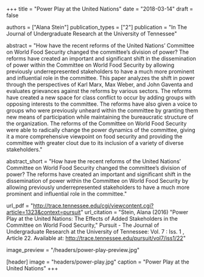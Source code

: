 +++
title = "Power Play at the United Nations"
date = "2018-03-14"
draft = false

authors = ["Alana Stein"]
publication_types = ["2"]
publication = "In The Journal of Undergraduate Research at the University of Tennessee"

abstract = "How have the recent reforms of the United Nations’ Committee on World Food Security changed the committee’s division of power? The reforms have created an important and significant shift in the dissemination of power within the Committee on World Food Security by allowing previously underrepresented stakeholders to have a much more prominent and influential role in the committee. This paper analyzes the shift in power through the perspectives of Karl Marx, Max Weber, and John Gaventa and evaluates grievances against the reforms by various sectors. The reforms have created a new space for class conflict to occur by adding groups with opposing interests to the committee. The reforms have also given a voice to groups who were previously unheard within the committee by granting them new means of participation while maintaining the bureaucratic structure of the organization. The reforms of the Committee on World Food Security were able to radically change the power dynamics of the committee, giving it a more comprehensive viewpoint on food security and providing the committee with greater clout due to its inclusion of a variety of diverse stakeholders."

abstract_short = "How have the recent reforms of the United Nations’ Committee on World Food Security changed the committee’s division of power? The reforms have created an important and significant shift in the dissemination of power within the Committee on World Food Security by allowing previously underrepresented stakeholders to have a much more prominent and influential role in the committee."

url_pdf = "http://trace.tennessee.edu/cgi/viewcontent.cgi?article=1323&context=pursuit"
url_citation = "Stein, Alana (2016) "Power Play at the United Nations: The Effects of Added Stakeholders in the
Committee on World Food Security," Pursuit - The Journal of Undergraduate Research at the
University of Tennessee: Vol. 7 : Iss. 1 , Article 22. Available at: http://trace.tennessee.edu/pursuit/vol7/iss1/22"

image_preview = "/headers/power-play-preview.jpg"

[header]
image = "headers/power-play.jpg"
caption = "Power Play at the United Nations"
+++

